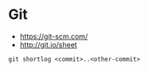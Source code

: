 # Git

- https://git-scm.com/
- http://git.io/sheet


```git
git shortlog <commit>..<other-commit>
```